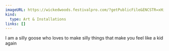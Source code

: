 ```yaml
---
imageURL: https://wickedwoods.festivalpro.com/?getPublicFile&ENCSTR=xHixkKIXSLFOJHRoesuM
kind:
  type: Art & Installations
links: []
---
```

I am a silly goose who loves to make silly things that make you feel like a kid again